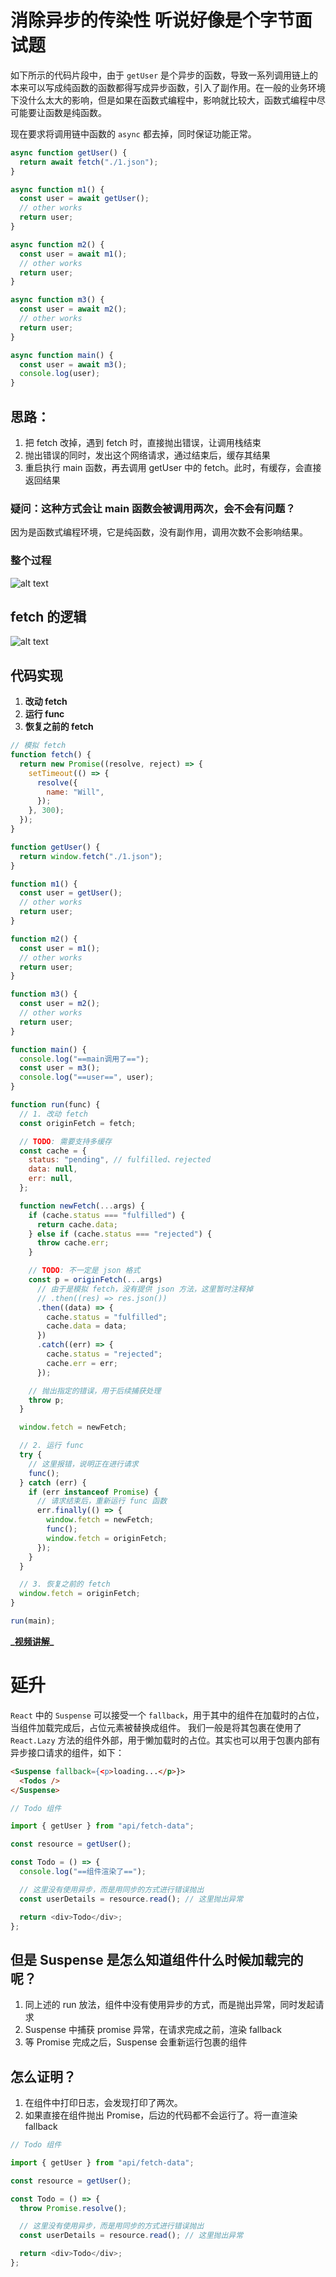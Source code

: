 # 消除异步的传染性 <Badge type="tip">听说好像是个字节面试题</Badge>

如下所示的代码片段中，由于 `getUser` 是个异步的函数，导致一系列调用链上的本来可以写成纯函数的函数都得写成异步函数，引入了副作用。在一般的业务环境下没什么太大的影响，但是如果在函数式编程中，影响就比较大，函数式编程中尽可能要让函数是纯函数。

现在要求将调用链中函数的 `async` 都去掉，同时保证功能正常。

```js
async function getUser() {
  return await fetch("./1.json");
}

async function m1() {
  const user = await getUser();
  // other works
  return user;
}

async function m2() {
  const user = await m1();
  // other works
  return user;
}

async function m3() {
  const user = await m2();
  // other works
  return user;
}

async function main() {
  const user = await m3();
  console.log(user);
}
```

## 思路：

1. 把 fetch 改掉，遇到 fetch 时，直接抛出错误，让调用栈结束
2. 抛出错误的同时，发出这个网络请求，通过结束后，缓存其结果
3. 重启执行 main 函数，再去调用 getUser 中的 fetch。此时，有缓存，会直接返回结果

### 疑问：这种方式会让 main 函数会被调用两次，会不会有问题？

因为是函数式编程环境，它是纯函数，没有副作用，调用次数不会影响结果。

### 整个过程

![alt text](1.jpg)

## fetch 的逻辑

![alt text](2.jpg)

## 代码实现

1. **改动 fetch**
2. **运行 func**
3. **恢复之前的 fetch**

```js
// 模拟 fetch
function fetch() {
  return new Promise((resolve, reject) => {
    setTimeout(() => {
      resolve({
        name: "Will",
      });
    }, 300);
  });
}

function getUser() {
  return window.fetch("./1.json");
}

function m1() {
  const user = getUser();
  // other works
  return user;
}

function m2() {
  const user = m1();
  // other works
  return user;
}

function m3() {
  const user = m2();
  // other works
  return user;
}

function main() {
  console.log("==main调用了==");
  const user = m3();
  console.log("==user==", user);
}

function run(func) {
  // 1. 改动 fetch
  const originFetch = fetch;

  // TODO: 需要支持多缓存
  const cache = {
    status: "pending", // fulfilled、rejected
    data: null,
    err: null,
  };

  function newFetch(...args) {
    if (cache.status === "fulfilled") {
      return cache.data;
    } else if (cache.status === "rejected") {
      throw cache.err;
    }

    // TODO: 不一定是 json 格式
    const p = originFetch(...args)
      // 由于是模拟 fetch，没有提供 json 方法，这里暂时注释掉
      // .then((res) => res.json())
      .then((data) => {
        cache.status = "fulfilled";
        cache.data = data;
      })
      .catch((err) => {
        cache.status = "rejected";
        cache.err = err;
      });

    // 抛出指定的错误，用于后续捕获处理
    throw p;
  }

  window.fetch = newFetch;

  // 2. 运行 func
  try {
    // 这里报错，说明正在进行请求
    func();
  } catch (err) {
    if (err instanceof Promise) {
      // 请求结束后，重新运行 func 函数
      err.finally(() => {
        window.fetch = newFetch;
        func();
        window.fetch = originFetch;
      });
    }
  }

  // 3. 恢复之前的 fetch
  window.fetch = originFetch;
}

run(main);
```

**_[视频讲解](https://www.douyin.com/search/%E6%B8%A1%E4%B8%80%E5%89%8D%E7%AB%AF%E5%BF%85%E4%BF%AE%E8%AF%BE_%E6%B6%88%E9%99%A4%E5%BC%82%E6%AD%A5%E7%9A%84%E4%BC%A0%E6%9F%93%E6%80%A7)\_**

# 延升

`React` 中的 `Suspense` 可以接受一个 `fallback`，用于其中的组件在加载时的占位，当组件加载完成后，占位元素被替换成组件。
我们一般是将其包裹在使用了 `React.Lazy` 方法的组件外部，用于懒加载时的占位。其实也可以用于包裹内部有异步接口请求的组件，如下：

```html
<Suspense fallback={<p>loading...</p>}>
  <Todos />
</Suspense>
```

```js
// Todo 组件

import { getUser } from "api/fetch-data";

const resource = getUser();

const Todo = () => {
  console.log("==组件渲染了==");

  // 这里没有使用异步，而是用同步的方式进行错误抛出
  const userDetails = resource.read(); // 这里抛出异常

  return <div>Todo</div>;
};
```

## 但是 Suspense 是怎么知道组件什么时候加载完的呢？

1. 同上述的 run 放法，组件中没有使用异步的方式，而是抛出异常，同时发起请求
2. Suspense 中捕获 promise 异常，在请求完成之前，渲染 fallback
3. 等 Promise 完成之后，Suspense 会重新运行包裹的组件

## 怎么证明？

1. 在组件中打印日志，会发现打印了两次。
2. 如果直接在组件抛出 Promise，后边的代码都不会运行了。将一直渲染 fallback

```js
// Todo 组件

import { getUser } from "api/fetch-data";

const resource = getUser();

const Todo = () => {
  throw Promise.resolve();

  // 这里没有使用异步，而是用同步的方式进行错误抛出
  const userDetails = resource.read(); // 这里抛出异常

  return <div>Todo</div>;
};
```
